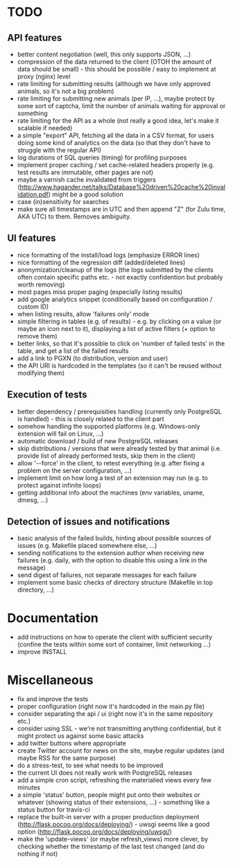 # TODO


## API features

* better content negotiation (well, this only supports JSON, ...)
* compression of the data returned to the client (OTOH the amount of data should be small) - this should be possible / easy to implement at proxy (nginx) level
* rate limiting for submitting results (although we have only approved animals, so it's not a big problem)
* rate limiting for submitting new animals (per IP, ...), maybe protect by some sort of captcha, limit the number of animals waiting for approval or something
* rate limiting for the API as a whole (not really a good idea, let's make it scalable if needed)
* a simple "export" API, fetching all the data in a CSV format, for users doing some kind of analytics on the data (so that they don't have to struggle with the regular API)
* log durations of SQL queries (timing) for profiling purposes
* implement proper caching / set cache-related headers properly (e.g. test results are immutable, other pages are not)
* maybe a varnish cache invalidated from triggers (http://www.hagander.net/talks/Database%20driven%20cache%20invalidation.pdf) might be a good solution
* case (in)sensitivity for searches
* make sure all timestamps are in UTC and then append "Z" (for Zulu time, AKA UTC) to them. Removes ambiguity.


## UI features

* nice formatting of the install/load logs (emphasize ERROR lines)
* nice formatting of the regression diff (added/deleted lines)
* anonymization/cleanup of the logs (the logs submitted by the clients often contain specific paths etc. - not exactly confidention but probably worth removing)
* most pages miss proper paging (especially listing results)
* add google analytics snippet (conditionally based on configuration / custom ID)
* when listing results, allow 'failures only' mode
* simple filtering in tables (e.g. of results) - e.g. by clicking on a value (or maybe an icon next to it), displaying a list of active filters (+ option to remove them)
* better links, so that it's possible to click on 'number of failed tests' in the table, and get a list of the failed results
* add a link to PGXN (to distribution, version and user)
* the API URI is hardcoded in the templates (so it can't be reused without modifying them)


## Execution of tests

* better dependency / prerequisities handling (currently only PostgreSQL is handled) - this is closely related to the client part
* somehow handling the supported platforms (e.g. Windows-only extension will fail on Linux, ...)
* automatic download / build of new PostgreSQL releases
* skip distributions / versions that were already tested by that animal (i.e. provide list of already performed tests, skip them in the client)
* allow '--force' in the client, to retest everything (e.g. after fixing a problem on the server configuration, ...)
* implement limit on how long a test of an extension may run (e.g. to protect against infinite loops)
* getting additional info about the machines (env variables, uname, dmesg, ...)


## Detection of issues and notifications

* basic analysis of the failed builds, hinting about possible sources of issues (e.g. Makefile placed somewhere else, ...)
* sending notifications to the extension author when receiving new failures (e.g. daily, with the option to disable this using a link in the message)
* send digest of failures, not separate messages for each failure
* implement some basic checks of directory structure (Makefile in top directory, ...)


# Documentation

* add instructions on how to operate the client with sufficient security (confine the tests within some sort of container, limit networking ...)
* improve INSTALL


# Miscellaneous

* fix and improve the tests
* proper configuration (right now it's hardcoded in the main.py file)
* consider separating the api / ui (right now it's in the same repository etc.)
* consider using SSL - we're not transmitting anything confidential, but it might protect us against some basic attacks
* add twitter buttons where appropriate
* create Twitter account for news on the site, maybe regular updates (and maybe RSS for the same purpose)
* do a stress-test, to see what needs to be improved
* the current UI does not really work with PostgreSQL releases
* add a simple cron script, refreshing the materialied views every few minutes
* a simple 'status' button, people might put onto their websites or whatever (showing status of their extensions, ...) - something like a status button for travis-ci
* replace the built-in server with a proper production deployment (http://flask.pocoo.org/docs/deploying/) - uwsgi seems like a good option (http://flask.pocoo.org/docs/deploying/uwsgi/)
* make the 'update-views' (or maybe refresh_views) more clever, by checking whether the timestamp of the last test changed (and do nothing if not)
